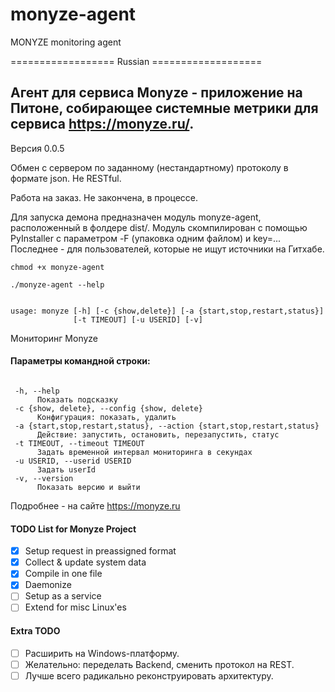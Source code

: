 # monyze-agent
MONYZE monitoring agent

================== Russian ===================

## Агент для сервиса Monyze - приложение на Питоне, собирающее системные метрики для сервиса https://monyze.ru/. 

Версия 0.0.5

Обмен с сервером по заданному (нестандартному) протоколу в формате json. Не RESTful.

Работа на заказ. Не закончена, в процессе.

Для запуска демона предназначен модуль monyze-agent, расположенный в фолдере dist/. Модуль скомпилирован с помощью PyInstaller с параметром -F (упаковка одним файлом) и key=... Последнее - для пользователей, которые не ищут источники на Гитхабе.

<code>chmod +x monyze-agent</code>

<code>./monyze-agent --help</code>
<pre><code>
usage: monyze [-h] [-c {show,delete}] [-a {start,stop,restart,status}]
              [-t TIMEOUT] [-u USERID] [-v]
</code></pre>
Мониторинг Monyze

#### Параметры командной строки:
<pre><code>
 -h, --help
      Показать подсказку
 -c {show, delete}, --config {show, delete}
      Конфигурация: показать, удалить
 -a {start,stop,restart,status}, --action {start,stop,restart,status}
      Действие: запустить, остановить, перезапустить, статус
 -t TIMEOUT, --timeout TIMEOUT
      Задать временной интервал мониторинга в секундах
 -u USERID, --userid USERID
      Задать userId
 -v, --version
      Показать версию и выйти
</code></pre>
Подробнее - на сайте https://monyze.ru

#### TODO List for Monyze Project

- [x] Setup request in preassigned format
- [x] Collect & update system data
- [x] Compile in one file
- [x] Daemonize
- [ ] Setup as a service
- [ ] Extend for misc Linux'es

#### Extra TODO
- [ ] Расширить на Windows-платформу.
- [ ] Желательно: переделать Backend, сменить протокол на REST.
- [ ] Лучше всего радикально реконструировать архитектуру.
